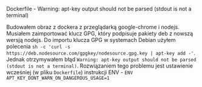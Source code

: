Dockerfile - Warning: apt-key output should not be parsed (stdout is not a terminal)

Budowałem obraz z dockera z przeglądarką google-chrome i nodejs. Musiałem zaimportować klucz GPG, który podpisuje pakiety deb z nowszą wersją nodejs.
Do importu klucza GPG w systemach Debian użyłem polecenia `sh -c 'curl -s https://deb.nodesource.com/gpgkey/nodesource.gpg.key | apt-key add -'`.
Jednak otrzymywałem błąd `Warning: apt-key output should not be parsed (stdout is not a terminal)`.
Rozwiązaniem tego problemu jest ustawienie wcześniej (w pliku `Dockerfile`) instrukcji ENV - `ENV APT_KEY_DONT_WARN_ON_DANGEROUS_USAGE=1`

